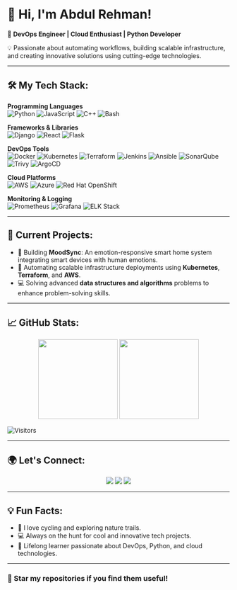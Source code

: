 # 👋 Hi, I'm Abdul Rehman!  

🚀 **DevOps Engineer | Cloud Enthusiast | Python Developer**  

💡 Passionate about automating workflows, building scalable infrastructure, and creating innovative solutions using cutting-edge technologies.  

---

## 🛠️ My Tech Stack:
**Programming Languages**  
<img src="https://img.shields.io/badge/-Python-3776AB?style=for-the-badge&logo=python&logoColor=black" alt="Python" />
<img src="https://img.shields.io/badge/-JavaScript-F7DF1E?style=for-the-badge&logo=javascript&logoColor=black" alt="JavaScript" />
<img src="https://img.shields.io/badge/-C++-00599C?style=for-the-badge&logo=cplusplus&logoColor=black" alt="C++" />
<img src="https://img.shields.io/badge/-Bash-4EAA25?style=for-the-badge&logo=gnu-bash&logoColor=black" alt="Bash" />

**Frameworks & Libraries**  
<img src="https://img.shields.io/badge/-Django-092E20?style=for-the-badge&logo=django&logoColor=black" alt="Django" />
<img src="https://img.shields.io/badge/-React-61DAFB?style=for-the-badge&logo=react&logoColor=black" alt="React" />
<img src="https://img.shields.io/badge/-Flask-000000?style=for-the-badge&logo=flask&logoColor=black" alt="Flask" />

**DevOps Tools**  
<img src="https://img.shields.io/badge/-Docker-2496ED?style=for-the-badge&logo=docker&logoColor=black" alt="Docker" />
<img src="https://img.shields.io/badge/-Kubernetes-326CE5?style=for-the-badge&logo=kubernetes&logoColor=black" alt="Kubernetes" />
<img src="https://img.shields.io/badge/-Terraform-7B42BC?style=for-the-badge&logo=terraform&logoColor=black" alt="Terraform" />
<img src="https://img.shields.io/badge/-Jenkins-D24939?style=for-the-badge&logo=jenkins&logoColor=black" alt="Jenkins" />
<img src="https://img.shields.io/badge/-Ansible-EE0000?style=for-the-badge&logo=ansible&logoColor=black" alt="Ansible" />
<img src="https://img.shields.io/badge/-SonarQube-4E9BCD?style=for-the-badge&logo=sonarqube&logoColor=black" alt="SonarQube" />
<img src="https://img.shields.io/badge/-Trivy-EE4C2C?style=for-the-badge&logo=trivy&logoColor=black" alt="Trivy" />
<img src="https://img.shields.io/badge/-ArgoCD-EA7B32?style=for-the-badge&logo=argo&logoColor=black" alt="ArgoCD" />

**Cloud Platforms**  
<img src="https://img.shields.io/badge/-AWS-232F3E?style=for-the-badge&logo=amazon-aws&logoColor=white" alt="AWS" />
<img src="https://img.shields.io/badge/-Azure-0078D4?style=for-the-badge&logo=microsoft-azure&logoColor=white" alt="Azure" />
<img src="https://img.shields.io/badge/-Red%20Hat%20OpenShift-EE0000?style=for-the-badge&logo=red-hat-open-shift&logoColor=white" alt="Red Hat OpenShift" />

**Monitoring & Logging**  
<img src="https://img.shields.io/badge/-Prometheus-E6522C?style=for-the-badge&logo=prometheus&logoColor=white" alt="Prometheus" />
<img src="https://img.shields.io/badge/-Grafana-F46800?style=for-the-badge&logo=grafana&logoColor=white" alt="Grafana" />
<img src="https://img.shields.io/badge/-ELK%20Stack-005571?style=for-the-badge&logo=elastic&logoColor=white" alt="ELK Stack" />

---

## 🚀 Current Projects:
- 🌟 Building **MoodSync**: An emotion-responsive smart home system integrating smart devices with human emotions.  
- 🔧 Automating scalable infrastructure deployments using **Kubernetes**, **Terraform**, and **AWS**.  
- 💻 Solving advanced **data structures and algorithms** problems to enhance problem-solving skills.  

---

## 📈 GitHub Stats:
<div align="center">
  <img height="180em" src="https://github-readme-stats.vercel.app/api?username=abdulrehman996&show_icons=true&theme=radical&hide_border=true" />
  <img height="180em" src="https://github-readme-stats.vercel.app/api/top-langs/?username=abdulrehman996&layout=compact&theme=radical&hide_border=true" />
</div>

![Visitors](https://visitor-badge.laobi.icu/badge?page_id=abdulrehman996.abdulrehman996)

---

## 🌍 Let's Connect:
<p align="center">
  <a href="https://linkedin.com/in/rehmanjaffar"><img src="https://img.shields.io/badge/-LinkedIn-0077B5?style=for-the-badge&logo=linkedin&logoColor=white"/></a>
  <a href="mailto:abdurrehman9968@gmail.com"><img src="https://img.shields.io/badge/-Gmail-D14836?style=for-the-badge&logo=gmail&logoColor=white"/></a>
  <a href="https://abdulrehman.dev"><img src="https://img.shields.io/badge/-Portfolio-000000?style=for-the-badge&logo=about-dot-me&logoColor=white"/></a>
</p>

---

## 💡 Fun Facts:
- 🚴 I love cycling and exploring nature trails.  
- 💻 Always on the hunt for cool and innovative tech projects.  
- 🎯 Lifelong learner passionate about DevOps, Python, and cloud technologies.  

---

### 🌟 Star my repositories if you find them useful!
